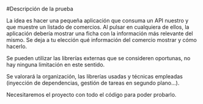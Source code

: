 #Descripción de la prueba

La idea es hacer una pequeña aplicación que consuma un API nuestro y que muestre un listado de comercios. Al pulsar en cualquiera de ellos, la aplicación debería mostrar una ficha con la información más relevante del mismo. Se deja a tu elección qué información del comercio mostrar y cómo hacerlo.

Se pueden utilizar las librerías externas que se consideren oportunas, no hay ninguna limitación en este sentido. 

Se valorará la organización, las librerías usadas y técnicas empleadas (inyección de dependencias, gestión de tareas en segundo plano...).

Necesitaremos el proyecto con todo el código para poder probarlo.
